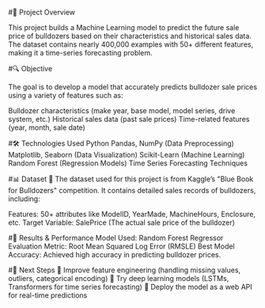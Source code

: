 #📌 Project Overview

This project builds a Machine Learning model to predict the future sale price of bulldozers based on their characteristics and historical sales data.
The dataset contains nearly 400,000 examples with 50+ different features, making it a time-series forecasting problem.

#🔍 Objective

The goal is to develop a model that accurately predicts bulldozer sale prices using a variety of features such as:

Bulldozer characteristics (make year, base model, model series, drive system, etc.)
Historical sales data (past sale prices)
Time-related features (year, month, sale date)

#🛠 Technologies Used
Python
Pandas, NumPy (Data Preprocessing)
Matplotlib, Seaborn (Data Visualization)
Scikit-Learn (Machine Learning)
Random Forest (Regression Models)
Time Series Forecasting Techniques

#📊 Dataset
📌 The dataset used for this project is from Kaggle’s "Blue Book for Bulldozers" competition.
It contains detailed sales records of bulldozers, including:

Features: 50+ attributes like ModelID, YearMade, MachineHours, Enclosure, etc.
Target Variable: SalePrice (The actual sale price of the bulldozer)


#🔬 Results & Performance
Model Used: Random Forest Regressor 
Evaluation Metric: Root Mean Squared Log Error (RMSLE)
Best Model Accuracy: Achieved high accuracy in predicting bulldozer prices.

#📌 Next Steps
🔹 Improve feature engineering (handling missing values, outliers, categorical encoding)
🔹 Try deep learning models (LSTMs, Transformers for time series forecasting)
🔹 Deploy the model as a web API for real-time predictions


